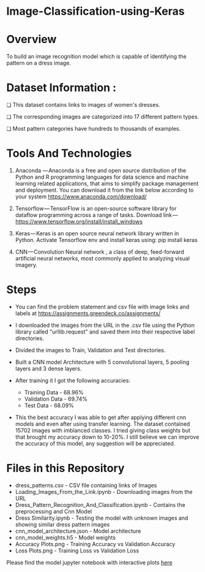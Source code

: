 # Image-Classification-using-Keras

# Overview
To build an image recognition model which is capable of identifying the pattern on a dress image.

# Dataset Information : 
❏ This dataset contains links to images of women's dresses.

❏ The corresponding images are categorized into 17 different pattern types.

❏ Most pattern categories have hundreds to thousands of examples.


# Tools And Technologies
1) Anaconda — Anaconda is a free and open source distribution of the Python and R programming languages for data science and machine  learning related applications, that aims to simplify package management and deployment. You can download it from the link below according to your system https://www.anaconda.com/download/

2) Tensorflow — TensorFlow is an open-source software library for dataflow programming across a range of tasks. Download link — https://www.tensorflow.org/install/install_windows

3) Keras — Keras is an open source neural network library written in Python. Activate Tensorflow env and install keras using:
pip install keras

4) CNN — Convolution Neural network , a class of deep, feed-forward artificial neural networks, most commonly applied to analyzing visual imagery.

# Steps

* You can find the problem statement and csv file with image links and labels at https://assignments.greendeck.co/assignments/

* I downloaded the images from the URL in the .csv file using the Python library called "urllib.request" and saved them into their respective label directories.

* Divided the images to Train, Validation and Test directories.

* Built a CNN model Architecture with 5 convolutional layers, 5 pooling layers and 3 dense layers.

* After training it I got the following accuracies:
    * Training Data - 68.96%
    * Validation Data - 69.74%
    * Test Data - 68.09%

* This the best accuracy I was able to get after applying different cnn models and even after using transfer learning. The dataset contained 15702 images with imblanced classes. I tried giving class weights but that brought my accuracy down to 10-20%. I still believe we can improve the accuracy of this model, any suggestion will be appreciated.

# Files in this Repository

* dress_patterns.csv - CSV file containing links of Images
* Loading_Images_From_the_Link.ipynb - Downloading images from the URL
* Dress_Pattern_Recognition_And_Classification.ipynb - Contains the preprocessing and Cnn Model
* Dress Similarity.ipynb - Testing the model with unknown images and showing similar dress pattern images
* cnn_model_architecture.json - Model architecture
* cnn_model_weights.h5 - Model weights
* Accuracy Plots.png - Training Accuracy vs Validation Accuracy
* Loss Plots.png - Training Loss vs Validation Loss

Please find the model jupyter notebook with interactive plots [here](https://nbviewer.jupyter.org/github/Shaan224/Dress-Pattern-Recognition-and-Image-Classification-using-Keras/blob/master/Dress_Pattern_Recognition_And_Classification.ipynb)
